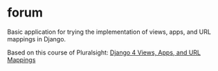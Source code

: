 # forum

Basic application for trying the implementation of views, apps, and URL mappings in Django.

Based on this course of Pluralsight: [Django 4 Views, Apps, and URL Mappings](https://app.pluralsight.com/library/courses/django-4-views-apps-url-mappings)

